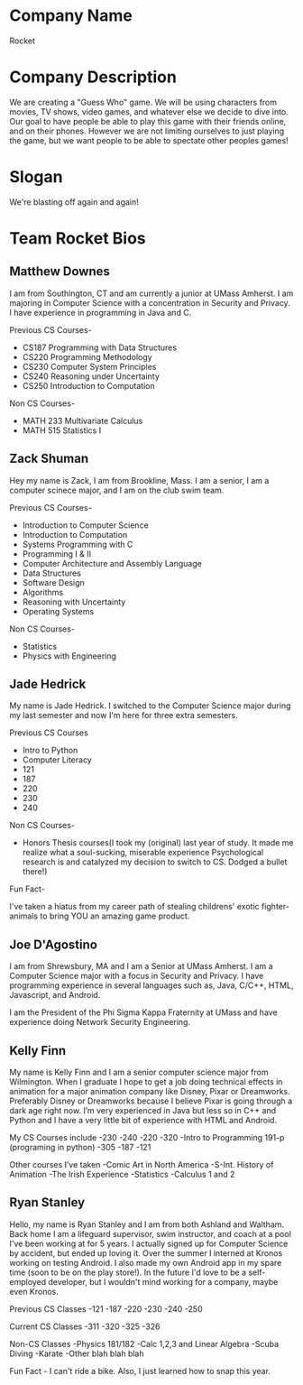 Company Name
============

Rocket

Company Description
===================

We are creating a "Guess Who" game. 
We will be using characters from movies, TV shows, video games, and whatever else we decide to dive into. 
Our goal to have people be able to play this game with their friends online, and on their phones. 
However we are not limiting ourselves to just playing the game, 
but we want people to be able to spectate other peoples games!

Slogan
======

We're blasting off again and again!


Team Rocket Bios
================

Matthew Downes
--------------

I am from Southington, CT and am currently a junior at UMass Amherst. I am majoring in Computer Science with a concentration in Security and Privacy. I have experience in programming in Java and C.

Previous CS Courses-
  - CS187 Programming with Data Structures
  - CS220 Programming Methodology
  - CS230 Computer System Principles
  - CS240 Reasoning under Uncertainty 
  - CS250 Introduction to Computation

Non CS Courses-
  - MATH 233 Multivariate Calculus
  - MATH 515 Statistics I

Zack Shuman
-----------

Hey my name is Zack, I am from Brookline, Mass. I am a senior, I am a computer scinece major, and I am on the club swim team.

Previous CS Courses-
  -  Introduction to Computer Science 
  -  Introduction to Computation
  -  Systems Programming with C
  -  Programming I & II
  -  Computer Architecture and Assembly Language
  -  Data Structures
  -  Software Design
  -  Algorithms
  -  Reasoning with Uncertainty 
  -  Operating Systems

Non CS Courses-
  - Statistics 
  - Physics with Engineering

Jade Hedrick
-------------

My name is Jade Hedrick. I switched to the Computer Science major during my last semester and now I'm here for three extra semesters.

Previous CS Courses
  - Intro to Python
  - Computer Literacy
  - 121
  - 187 
  - 220 
  - 230 
  - 240

Non CS Courses- 
  - Honors Thesis courses(I took my (original) last year of study. It made me realize what a soul-sucking, miserable experience Psychological research is and catalyzed my decision to switch to CS. Dodged a bullet there!)

Fun Fact-

I've taken a hiatus from my career path of stealing childrens' exotic fighter-animals to bring YOU an amazing game product.

Joe D'Agostino
--------------

 I am from Shrewsbury, MA and I am a Senior at UMass Amherst. I am a Computer Science major with a focus in Security and Privacy. I have programming experience in several languages such as, Java, C/C++, HTML, Javascript, and Android.
 
 I am the President of the Phi Sigma Kappa Fraternity at UMass and have experience doing Network Security Engineering.
 
Kelly Finn
-----------

  My name is Kelly Finn and I am a senior computer science major from Wilmington. When I graduate I hope to get a job doing technical effects in animation for a major animation company like Disney, Pixar or Dreamworks. Preferably Disney or Dreamworks because I believe Pixar is going through a dark age right now. I’m very experienced in Java but less so in C++ and Python and I have a very little bit of experience with HTML and Android. 

My CS Courses include
  -230
  -240
  -220
  -320
  -Intro to Programming 191-p (programing in python)
  -305
  -187
  -121
  
Other courses I’ve taken
  -Comic Art in North America
  -S-Int. History of Animation
  -The Irish Experience
  -Statistics
  -Calculus 1 and 2

Ryan Stanley
-------------

  Hello, my name is Ryan Stanley and I am from both Ashland and Waltham. Back home I am a lifeguard supervisor, swim instructor, and coach at a pool I've been working at for 5 years. I actually signed up for Computer Science by accident, but ended up loving it. Over the summer I interned at Kronos working on testing Android. I also made my own Android app in my spare time (soon to be on the play store!). In the future I'd love to be a self-employed developer, but I wouldn't mind working for a company, maybe even Kronos.
  
Previous CS Classes
  -121
  -187
  -220
  -230
  -240
  -250

Current CS Classes
  -311
  -320
  -325
  -326

Non-CS Classes
  -Physics 181/182
  -Calc 1,2,3 and Linear Algebra
  -Scuba Diving
  -Karate
  -Other blah blah blah
  
  Fun Fact -
  I can't ride a bike. Also, I just learned how to snap this year.
